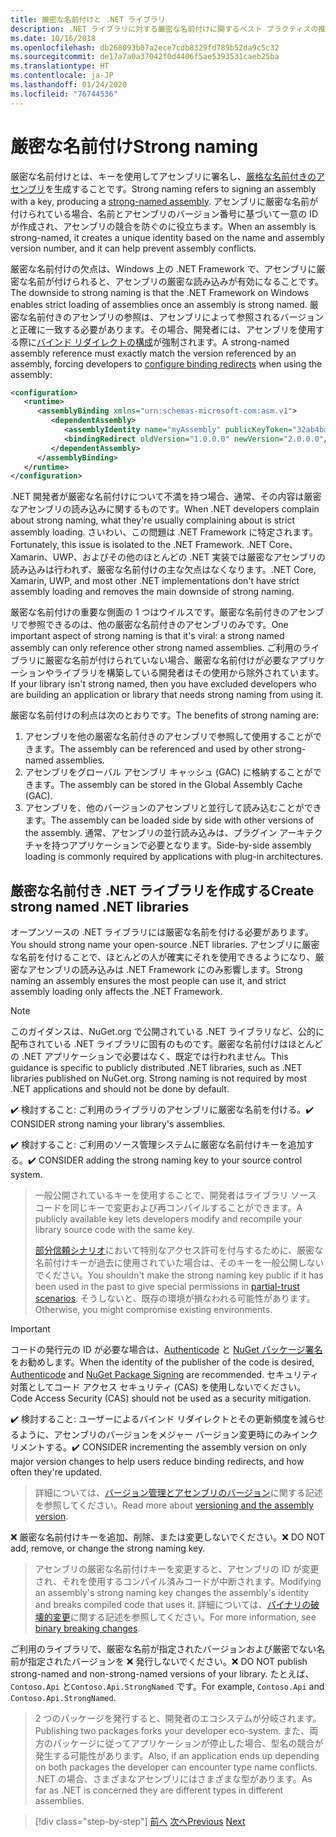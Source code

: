 ```yaml
---
title: 厳密な名前付けと .NET ライブラリ
description: .NET ライブラリに対する厳密な名前付けに関するベスト プラクティスの推奨事項。
ms.date: 10/16/2018
ms.openlocfilehash: db268093b07a2ece7cdb8329fd789b52da9c5c32
ms.sourcegitcommit: de17a7a0a37042f0d4406f5ae5393531caeb25ba
ms.translationtype: HT
ms.contentlocale: ja-JP
ms.lasthandoff: 01/24/2020
ms.locfileid: "76744536"
---
```

# <a name="strong-naming"></a><span data-ttu-id="23a65-103">厳密な名前付け</span><span class="sxs-lookup"><span data-stu-id="23a65-103">Strong naming</span></span>

<span data-ttu-id="23a65-104">厳密な名前付けとは、キーを使用してアセンブリに署名し、[厳格な名前付きのアセンブリ](../assembly/strong-named.md)を生成することです。</span><span class="sxs-lookup"><span data-stu-id="23a65-104">Strong naming refers to signing an assembly with a key, producing a [strong-named assembly](../assembly/strong-named.md).</span></span> <span data-ttu-id="23a65-105">アセンブリに厳密な名前が付けられている場合、名前とアセンブリのバージョン番号に基づいて一意の ID が作成され、アセンブリの競合を防ぐのに役立ちます。</span><span class="sxs-lookup"><span data-stu-id="23a65-105">When an assembly is strong-named, it creates a unique identity based on the name and assembly version number, and it can help prevent assembly conflicts.</span></span>

<span data-ttu-id="23a65-106">厳密な名前付けの欠点は、Windows 上の .NET Framework で、アセンブリに厳密な名前が付けられると、アセンブリの厳密な読み込みが有効になることです。</span><span class="sxs-lookup"><span data-stu-id="23a65-106">The downside to strong naming is that the .NET Framework on Windows enables strict loading of assemblies once an assembly is strong named.</span></span> <span data-ttu-id="23a65-107">厳密な名前付きのアセンブリの参照は、アセンブリによって参照されるバージョンと正確に一致する必要があります。その場合、開発者には、アセンブリを使用する際に[バインド リダイレクトの構成](../../framework/configure-apps/redirect-assembly-versions.md)が強制されます。</span><span class="sxs-lookup"><span data-stu-id="23a65-107">A strong-named assembly reference must exactly match the version referenced by an assembly, forcing developers to [configure binding redirects](../../framework/configure-apps/redirect-assembly-versions.md) when using the assembly:</span></span>

```xml
<configuration>
   <runtime>
      <assemblyBinding xmlns="urn:schemas-microsoft-com:asm.v1">
         <dependentAssembly>
            <assemblyIdentity name="myAssembly" publicKeyToken="32ab4ba45e0a69a1" culture="neutral" />
            <bindingRedirect oldVersion="1.0.0.0" newVersion="2.0.0.0"/>
         </dependentAssembly>
      </assemblyBinding>
   </runtime>
</configuration>
```

<span data-ttu-id="23a65-108">.NET 開発者が厳密な名前付けについて不満を持つ場合、通常、その内容は厳密なアセンブリの読み込みに関するものです。</span><span class="sxs-lookup"><span data-stu-id="23a65-108">When .NET developers complain about strong naming, what they're usually complaining about is strict assembly loading.</span></span> <span data-ttu-id="23a65-109">さいわい、この問題は .NET Framework に特定されます。</span><span class="sxs-lookup"><span data-stu-id="23a65-109">Fortunately, this issue is isolated to the .NET Framework.</span></span> <span data-ttu-id="23a65-110">.NET Core、Xamarin、UWP、およびその他のほとんどの .NET 実装では厳密なアセンブリの読み込みは行われず、厳密な名前付けの主な欠点はなくなります。</span><span class="sxs-lookup"><span data-stu-id="23a65-110">.NET Core, Xamarin, UWP, and most other .NET implementations don't have strict assembly loading and removes the main downside of strong naming.</span></span>

<span data-ttu-id="23a65-111">厳密な名前付けの重要な側面の 1 つはウイルスです。厳密な名前付きのアセンブリで参照できるのは、他の厳密な名前付きのアセンブリのみです。</span><span class="sxs-lookup"><span data-stu-id="23a65-111">One important aspect of strong naming is that it's viral: a strong named assembly can only reference other strong named assemblies.</span></span> <span data-ttu-id="23a65-112">ご利用のライブラリに厳密な名前が付けられていない場合、厳密な名前付けが必要なアプリケーションやライブラリを構築している開発者はその使用から除外されています。</span><span class="sxs-lookup"><span data-stu-id="23a65-112">If your library isn't strong named, then you have excluded developers who are building an application or library that needs strong naming from using it.</span></span>

<span data-ttu-id="23a65-113">厳密な名前付けの利点は次のとおりです。</span><span class="sxs-lookup"><span data-stu-id="23a65-113">The benefits of strong naming are:</span></span>

1. <span data-ttu-id="23a65-114">アセンブリを他の厳密な名前付きのアセンブリで参照して使用することができます。</span><span class="sxs-lookup"><span data-stu-id="23a65-114">The assembly can be referenced and used by other strong-named assemblies.</span></span>
2. <span data-ttu-id="23a65-115">アセンブリをグローバル アセンブリ キャッシュ (GAC) に格納することができます。</span><span class="sxs-lookup"><span data-stu-id="23a65-115">The assembly can be stored in the Global Assembly Cache (GAC).</span></span>
3. <span data-ttu-id="23a65-116">アセンブリを、他のバージョンのアセンブリと並行して読み込むことができます。</span><span class="sxs-lookup"><span data-stu-id="23a65-116">The assembly can be loaded side by side with other versions of the assembly.</span></span> <span data-ttu-id="23a65-117">通常、アセンブリの並行読み込みは、プラグイン アーキテクチャを持つアプリケーションで必要となります。</span><span class="sxs-lookup"><span data-stu-id="23a65-117">Side-by-side assembly loading is commonly required by applications with plug-in architectures.</span></span>

## <a name="create-strong-named-net-libraries"></a><span data-ttu-id="23a65-118">厳密な名前付き .NET ライブラリを作成する</span><span class="sxs-lookup"><span data-stu-id="23a65-118">Create strong named .NET libraries</span></span>

<span data-ttu-id="23a65-119">オープンソースの .NET ライブラリには厳密な名前を付ける必要があります。</span><span class="sxs-lookup"><span data-stu-id="23a65-119">You should strong name your open-source .NET libraries.</span></span> <span data-ttu-id="23a65-120">アセンブリに厳密な名前を付けることで、ほとんどの人が確実にそれを使用できるようになり、厳密なアセンブリの読み込みは .NET Framework にのみ影響します。</span><span class="sxs-lookup"><span data-stu-id="23a65-120">Strong naming an assembly ensures the most people can use it, and strict assembly loading only affects the .NET Framework.</span></span>

> [!NOTE]
> <span data-ttu-id="23a65-121">このガイダンスは、NuGet.org で公開されている .NET ライブラリなど、公的に配布されている .NET ライブラリに固有のものです。厳密な名前付けはほとんどの .NET アプリケーションで必要はなく、既定では行われません。</span><span class="sxs-lookup"><span data-stu-id="23a65-121">This guidance is specific to publicly distributed .NET libraries, such as .NET libraries published on NuGet.org. Strong naming is not required by most .NET applications and should not be done by default.</span></span>

<span data-ttu-id="23a65-122">✔️ 検討すること: ご利用のライブラリのアセンブリに厳密な名前を付ける。</span><span class="sxs-lookup"><span data-stu-id="23a65-122">✔️ CONSIDER strong naming your library's assemblies.</span></span>

<span data-ttu-id="23a65-123">✔️ 検討すること: ご利用のソース管理システムに厳密な名前付けキーを追加する。</span><span class="sxs-lookup"><span data-stu-id="23a65-123">✔️ CONSIDER adding the strong naming key to your source control system.</span></span>

> <span data-ttu-id="23a65-124">一般公開されているキーを使用することで、開発者はライブラリ ソース コードを同じキーで変更および再コンパイルすることができます。</span><span class="sxs-lookup"><span data-stu-id="23a65-124">A publicly available key lets developers modify and recompile your library source code with the same key.</span></span>
>
> <span data-ttu-id="23a65-125">[部分信頼シナリオ](../../framework/misc/using-libraries-from-partially-trusted-code.md)において特別なアクセス許可を付与するために、厳密な名前付けキーが過去に使用されていた場合は、そのキーを一般公開しないでください。</span><span class="sxs-lookup"><span data-stu-id="23a65-125">You shouldn't make the strong naming key public if it has been used in the past to give special permissions in [partial-trust scenarios](../../framework/misc/using-libraries-from-partially-trusted-code.md).</span></span> <span data-ttu-id="23a65-126">そうしないと、既存の環境が損なわれる可能性があります。</span><span class="sxs-lookup"><span data-stu-id="23a65-126">Otherwise, you might compromise existing environments.</span></span>

> [!IMPORTANT]
> <span data-ttu-id="23a65-127">コードの発行元の ID が必要な場合は、[Authenticode](/windows-hardware/drivers/install/authenticode) と [NuGet パッケージ署名](/nuget/create-packages/sign-a-package)をお勧めします。</span><span class="sxs-lookup"><span data-stu-id="23a65-127">When the identity of the publisher of the code is desired, [Authenticode](/windows-hardware/drivers/install/authenticode) and [NuGet Package Signing](/nuget/create-packages/sign-a-package) are recommended.</span></span> <span data-ttu-id="23a65-128">セキュリティ対策としてコード アクセス セキュリティ (CAS) を使用しないでください。</span><span class="sxs-lookup"><span data-stu-id="23a65-128">Code Access Security (CAS) should not be used as a security mitigation.</span></span>

<span data-ttu-id="23a65-129">✔️ 検討すること: ユーザーによるバインド リダイレクトとその更新頻度を減らせるように、アセンブリのバージョンをメジャー バージョン変更時にのみインクリメントする。</span><span class="sxs-lookup"><span data-stu-id="23a65-129">✔️ CONSIDER incrementing the assembly version on only major version changes to help users reduce binding redirects, and how often they're updated.</span></span>

> <span data-ttu-id="23a65-130">詳細については、[バージョン管理とアセンブリのバージョン](./versioning.md#assembly-version)に関する記述を参照してください。</span><span class="sxs-lookup"><span data-stu-id="23a65-130">Read more about [versioning and the assembly version](./versioning.md#assembly-version).</span></span>

<span data-ttu-id="23a65-131">❌ 厳密な名前付けキーを追加、削除、または変更しないでください。</span><span class="sxs-lookup"><span data-stu-id="23a65-131">❌ DO NOT add, remove, or change the strong naming key.</span></span>

> <span data-ttu-id="23a65-132">アセンブリの厳密な名前付けキーを変更すると、アセンブリの ID が変更され、それを使用するコンパイル済みコードが中断されます。</span><span class="sxs-lookup"><span data-stu-id="23a65-132">Modifying an assembly's strong naming key changes the assembly's identity and breaks compiled code that uses it.</span></span> <span data-ttu-id="23a65-133">詳細については、[バイナリの破壊的変更](./breaking-changes.md#binary-breaking-change)に関する記述を参照してください。</span><span class="sxs-lookup"><span data-stu-id="23a65-133">For more information, see [binary breaking changes](./breaking-changes.md#binary-breaking-change).</span></span>

<span data-ttu-id="23a65-134">ご利用のライブラリで、厳密な名前が指定されたバージョンおよび厳密でない名前が指定されたバージョンを ❌ 発行しないでください。</span><span class="sxs-lookup"><span data-stu-id="23a65-134">❌ DO NOT publish strong-named and non-strong-named versions of your library.</span></span> <span data-ttu-id="23a65-135">たとえば、`Contoso.Api` と`Contoso.Api.StrongNamed` です。</span><span class="sxs-lookup"><span data-stu-id="23a65-135">For example, `Contoso.Api` and `Contoso.Api.StrongNamed`.</span></span>

> <span data-ttu-id="23a65-136">2 つのパッケージを発行すると、開発者のエコシステムが分岐されます。</span><span class="sxs-lookup"><span data-stu-id="23a65-136">Publishing two packages forks your developer eco-system.</span></span> <span data-ttu-id="23a65-137">また、両方のパッケージに従ってアプリケーションが停止した場合、型名の競合が発生する可能性があります。</span><span class="sxs-lookup"><span data-stu-id="23a65-137">Also, if an application ends up depending on both packages the developer can encounter type name conflicts.</span></span> <span data-ttu-id="23a65-138">.NET の場合、さまざまなアセンブリにはさまざまな型があります。</span><span class="sxs-lookup"><span data-stu-id="23a65-138">As far as .NET is concerned they are different types in different assemblies.</span></span>

>[!div class="step-by-step"]
><span data-ttu-id="23a65-139">[前へ](cross-platform-targeting.md)
>[次へ](nuget.md)</span><span class="sxs-lookup"><span data-stu-id="23a65-139">[Previous](cross-platform-targeting.md)
[Next](nuget.md)</span></span>

